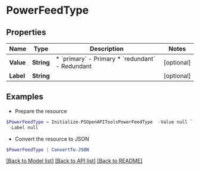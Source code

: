 # PowerFeedType
## Properties

Name | Type | Description | Notes
------------ | ------------- | ------------- | -------------
**Value** | **String** | * &#x60;primary&#x60; - Primary * &#x60;redundant&#x60; - Redundant | [optional] 
**Label** | **String** |  | [optional] 

## Examples

- Prepare the resource
```powershell
$PowerFeedType = Initialize-PSOpenAPIToolsPowerFeedType  -Value null `
 -Label null
```

- Convert the resource to JSON
```powershell
$PowerFeedType | ConvertTo-JSON
```

[[Back to Model list]](../README.md#documentation-for-models) [[Back to API list]](../README.md#documentation-for-api-endpoints) [[Back to README]](../README.md)

